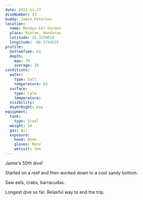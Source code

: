 ```yaml
---
date: 2015-11-27
diveNumber: 33
buddy: Jamie Peterson
location:
  name: Mandys Eel Garden
  place: Roatan, Honduras
  latitude: 16.3250618
  longitude: -86.5744535
profile:
  bottomTime: 61
  depth:
    max: 79
    average: 38
conditions:
  water:
    type: Salt
    temperature: 82
  surface:
    type: Calm
    temperature:
  visibility:
  dayOrNight: Day
equipment:
  tank:
    type: Steel
  weight: 14
  gas: Air
  exposure:
    hood: None
    gloves: None
    wetsuit: 3mm
---
```

Jamie's 50th dive!

Started on a reef and then worked down to a cool sandy bottom.

Saw eels, crabs, barracudas.

Longest dive so far. Relaxful way to end the trip.
